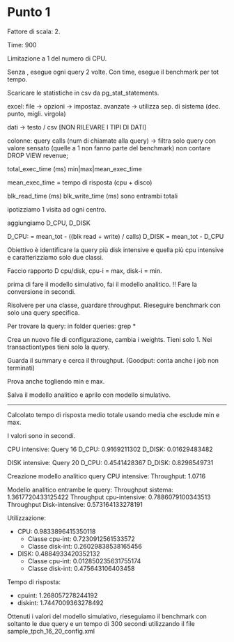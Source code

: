 # Punto 1

Fattore di scala: 2.

Time: 900

Limitazione a 1 del numero di CPU.

Senza <time>, esegue ogni query 2 volte. Con time, esegue il benchmark per tot tempo.

Scaricare le statistiche in csv da pg_stat_statements.

excel:
file -> opzioni -> impostaz. avanzate -> utilizza sep. di sistema (dec. punto, migli. virgola)

dati -> testo / csv [NON RILEVARE I TIPI DI DATI]

colonne:
query
calls (num di chiamate alla query)
    -> filtra solo query con valore sensato (quelle a 1 non fanno parte del benchmark)
    non contare DROP VIEW revenue;

total_exec_time (ms)
min|max|mean_exec_time

mean_exec_time = tempo di risposta (cpu + disco)

blk_read_time (ms)
blk_write_time (ms)
sono entrambi totali

ipotizziamo 1 visita ad ogni centro.

aggiungiamo D_CPU, D_DISK

D_CPU: = mean_tot - ((blk read + write) / calls)
D_DISK = mean_tot - D_CPU

Obiettivo è identificare la query più disk intensive e quella più cpu intensive e caratterizziamo solo due classi.

Faccio rapporto D cpu/disk, cpu-i = max, disk-i = min.

prima di fare il modello simulativo, fai il modello analitico.
!! Fare la conversione in secondi. 

Risolvere per una classe, guardare throughput.
Rieseguire benchmark con solo una query specifica.

Per trovare la query: in folder queries: grep <qualcosa> *

Crea un nuovo file di configurazione, cambia i weights. Tieni solo 1. Nei transactiontypes tieni solo la query.

Guarda il summary e cerca il throughput. (Goodput: conta anche i job non terminati)

Prova anche togliendo min e max. 

Salva il modello analitico e aprilo con modello simulativo.

----

Calcolato tempo di risposta medio totale usando media che esclude min e max.

I valori sono in secondi.

CPU intensive: Query 16
D_CPU: 0.9169211302	
D_DISK: 0.01629483482

DISK intensive: Query 20
D_CPU: 0.4541428367
D_DISK: 0.8298549731


Creazione modello analitico query CPU intensive:
Throughput: 1.0716

Modello analitico entrambe le query:
Throughput sistema: 1.3617720433125422
Throughput cpu-intensive: 0.7886079100343513
Throughput Disk-intensive: 0.573164133278191

Utilizzazione:
- CPU: 0.9833896415350118
    - Classe cpu-int: 0.7230912561533572
    - Classe disk-int: 0.26029838538165456
- DISK: 0.4884933420352132
    - Classe cpu-int: 0.012850235631755174
    - Classe disk-int: 0.475643106403458

Tempo di risposta:
- cpuint: 1.268057278244192
- diskint: 1.7447009363278492

Ottenuti i valori del modello simulativo, rieseguiamo il benchmark con soltanto le due query e un tempo di 300 secondi utilizzando il file sample_tpch_16_20_config.xml